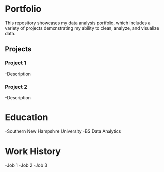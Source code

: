 # Portfolio
This repository showcases my data analysis portfolio, which includes a variety of projects demonstrating my ability to clean, analyze, and visualize data.

## Projects
### Project 1
-Description

### Project 2
-Description

# Education
-Southern New Hampshire University
-BS Data Analytics

# Work History
-Job 1
-Job 2
-Job 3
